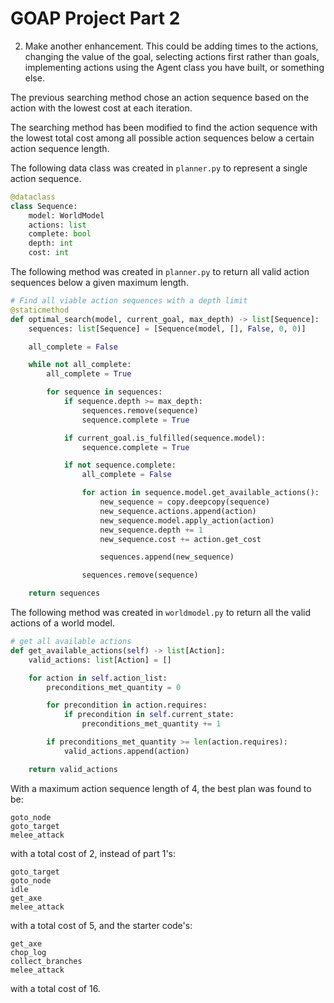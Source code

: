 # GOAP Project Part 2

2. Make another enhancement. This could be adding times to the actions, changing the value of the goal, selecting actions first rather than goals, implementing actions using the Agent class you have built, or something else.

The previous searching method chose an action sequence based on the action with the lowest cost at each iteration.

The searching method has been modified to find the action sequence with the lowest total cost among all possible action 
sequences below a certain action sequence length.

The following data class was created in `planner.py` to represent a single action sequence.

```python
@dataclass
class Sequence:
    model: WorldModel
    actions: list
    complete: bool
    depth: int
    cost: int
```

The following method was created in `planner.py` to return all valid action sequences below a given maximum length.

```python
# Find all viable action sequences with a depth limit
@staticmethod
def optimal_search(model, current_goal, max_depth) -> list[Sequence]:
    sequences: list[Sequence] = [Sequence(model, [], False, 0, 0)]

    all_complete = False

    while not all_complete:
        all_complete = True

        for sequence in sequences:
            if sequence.depth >= max_depth:
                sequences.remove(sequence)
                sequence.complete = True

            if current_goal.is_fulfilled(sequence.model):
                sequence.complete = True

            if not sequence.complete:
                all_complete = False

                for action in sequence.model.get_available_actions():
                    new_sequence = copy.deepcopy(sequence)
                    new_sequence.actions.append(action)
                    new_sequence.model.apply_action(action)
                    new_sequence.depth += 1
                    new_sequence.cost += action.get_cost

                    sequences.append(new_sequence)

                sequences.remove(sequence)

    return sequences
```

The following method was created in `worldmodel.py` to return all the valid actions of a world model.

```python
# get all available actions
def get_available_actions(self) -> list[Action]:
    valid_actions: list[Action] = []

    for action in self.action_list:
        preconditions_met_quantity = 0

        for precondition in action.requires:
            if precondition in self.current_state:
                preconditions_met_quantity += 1

        if preconditions_met_quantity >= len(action.requires):
            valid_actions.append(action)

    return valid_actions
```

With a maximum action sequence length of 4, the best plan was found to be:

```
goto_node
goto_target
melee_attack
```

with a total cost of 2, instead of part 1's:

```
goto_target
goto_node
idle
get_axe
melee_attack
```

with a total cost of 5, and the starter code's:

```
get_axe
chop_log
collect_branches
melee_attack
```

with a total cost of 16.
